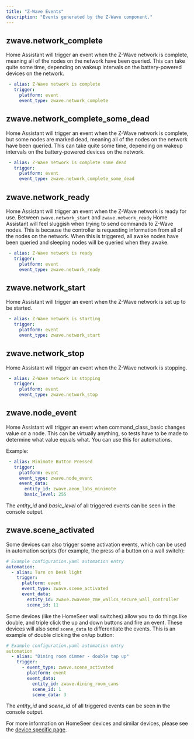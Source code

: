 ```yaml
---
title: "Z-Wave Events"
description: "Events generated by the Z-Wave component."
---
```


## zwave.network_complete

Home Assistant will trigger an event when the Z-Wave network is complete, meaning all of the nodes on the network have been queried. This can take quite some time, depending on wakeup intervals on the battery-powered devices on the network.

```yaml
 - alias: Z-Wave network is complete
   trigger:
     platform: event
     event_type: zwave.network_complete
```

## zwave.network_complete_some_dead

Home Assistant will trigger an event when the Z-Wave network is complete, but some nodes are marked dead, meaning all of the nodes on the network have been queried. This can take quite some time, depending on wakeup intervals on the battery-powered devices on the network.

```yaml
 - alias: Z-Wave network is complete some dead
   trigger:
     platform: event
     event_type: zwave.network_complete_some_dead
```

## zwave.network_ready

Home Assistant will trigger an event when the Z-Wave network is ready for use. Between `zwave.network_start` and `zwave.network_ready` Home Assistant will feel sluggish when trying to send commands to Z-Wave nodes. This is because the controller is requesting information from all of the nodes on the network. When this is triggered, all awake nodes have been queried and sleeping nodes will be queried when they awake.

```yaml
 - alias: Z-Wave network is ready
   trigger:
     platform: event
     event_type: zwave.network_ready
```

## zwave.network_start

Home Assistant will trigger an event when the Z-Wave network is set up to be started.

```yaml
 - alias: Z-Wave network is starting
   trigger:
     platform: event
     event_type: zwave.network_start
```

## zwave.network_stop

Home Assistant will trigger an event when the Z-Wave network is stopping.

```yaml
 - alias: Z-Wave network is stopping
   trigger:
     platform: event
     event_type: zwave.network_stop
```

## zwave.node_event
Home Assistant will trigger an event when command_class_basic changes value on a node. This can be virtually anything, so tests have to be made to determine what value equals what. You can use this for automations.

Example:

```yaml
 - alias: Minimote Button Pressed
   trigger:
     platform: event
     event_type: zwave.node_event
     event_data:
       entity_id: zwave.aeon_labs_minimote
       basic_level: 255
```

The *entity_id* and *basic_level* of all triggered events can be seen in the console output.

## zwave.scene_activated

Some devices can also trigger scene activation events, which can be used in automation scripts (for example, the press of a button on a wall switch):

```yaml
# Example configuration.yaml automation entry
automation:
  - alias: Turn on Desk light
    trigger:
      platform: event
      event_type: zwave.scene_activated
      event_data:
        entity_id: zwave.zwaveme_zme_wallcs_secure_wall_controller
        scene_id: 11
```

Some devices (like the HomeSeer wall switches) allow you to do things like double, and triple click the up and down buttons and fire an event.  These devices will also send `scene_data` to differentiate the events.  This is an example of double clicking the on/up button:

```yaml
# Example configuration.yaml automation entry
automation
  - alias: "Dining room dimmer - double tap up"
    trigger:
      - event_type: zwave.scene_activated
        platform: event
        event_data:
          entity_id: zwave.dining_room_cans
          scene_id: 1
          scene_data: 3
```

The *entity_id* and *scene_id* of all triggered events can be seen in the console output.

For more information on HomeSeer devices and similar devices, please see the [device specific page](/docs/z-wave/device-specific/#homeseer-switches).
